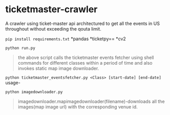 # ticketmaster-crawler

A crawler using ticket-master api architectured to get all the events in US throughout without exceeding the qouta limit.

```pip install requirements.txt```
*pandas 
*ticketpy==
*cv2

```python run.py``` 
> the above script calls the ticketmaster events fetcher using shell commands for different classes within a period of time and also invokes static map image downloader.


```python ticketmaster_eventsfetcher.py <Class> [start-date] [end-date]```
usage-
  
```python imagedownloader.py```
  >imagedownloader.mapimagedownloader(filename)-downloads all the images(map image url) with the corresponding venue id.
 
 
